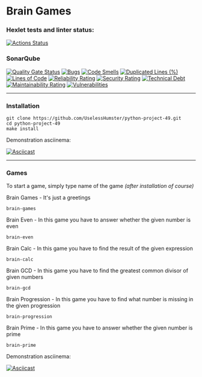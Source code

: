# Brain Games

### Hexlet tests and linter status:
[![Actions Status](https://github.com/UselessHumster/python-project-49/actions/workflows/hexlet-check.yml/badge.svg)](https://github.com/UselessHumster/python-project-49/actions)


### SonarQube
[![Quality Gate Status](https://sonarcloud.io/api/project_badges/measure?project=UselessHumster_python-project-49&metric=alert_status)](https://sonarcloud.io/summary/new_code?id=UselessHumster_python-project-49)
[![Bugs](https://sonarcloud.io/api/project_badges/measure?project=UselessHumster_python-project-49&metric=bugs)](https://sonarcloud.io/summary/new_code?id=UselessHumster_python-project-49)
[![Code Smells](https://sonarcloud.io/api/project_badges/measure?project=UselessHumster_python-project-49&metric=code_smells)](https://sonarcloud.io/summary/new_code?id=UselessHumster_python-project-49)
[![Duplicated Lines (%)](https://sonarcloud.io/api/project_badges/measure?project=UselessHumster_python-project-49&metric=duplicated_lines_density)](https://sonarcloud.io/summary/new_code?id=UselessHumster_python-project-49)
[![Lines of Code](https://sonarcloud.io/api/project_badges/measure?project=UselessHumster_python-project-49&metric=ncloc)](https://sonarcloud.io/summary/new_code?id=UselessHumster_python-project-49)
[![Reliability Rating](https://sonarcloud.io/api/project_badges/measure?project=UselessHumster_python-project-49&metric=reliability_rating)](https://sonarcloud.io/summary/new_code?id=UselessHumster_python-project-49)
[![Security Rating](https://sonarcloud.io/api/project_badges/measure?project=UselessHumster_python-project-49&metric=security_rating)](https://sonarcloud.io/summary/new_code?id=UselessHumster_python-project-49)
[![Technical Debt](https://sonarcloud.io/api/project_badges/measure?project=UselessHumster_python-project-49&metric=sqale_index)](https://sonarcloud.io/summary/new_code?id=UselessHumster_python-project-49)
[![Maintainability Rating](https://sonarcloud.io/api/project_badges/measure?project=UselessHumster_python-project-49&metric=sqale_rating)](https://sonarcloud.io/summary/new_code?id=UselessHumster_python-project-49)
[![Vulnerabilities](https://sonarcloud.io/api/project_badges/measure?project=UselessHumster_python-project-49&metric=vulnerabilities)](https://sonarcloud.io/summary/new_code?id=UselessHumster_python-project-49)


---
### Installation
```
git clone https://github.com/UselessHumster/python-project-49.git
cd python-project-49
make install
```
Demonstration asciinema:


[![Asciicast](https://asciinema.org/a/717060.svg?f=t&v=79)](https://asciinema.org/a/717060)

---

### Games
To start a game, simply type name of the game _(after installation of course)_


Brain Games - It's just a greetings
```
brain-games
```

Brain Even - In this game you have to answer whether the given number is even
```
brain-even
```

Brain Calc - In this game you have to find the result of the given expression
```
brain-calc
```

Brain GCD - In this game you have to find the greatest common divisor of given numbers
```
brain-gcd
```

Brain Progression - In this game you have to find what number is missing in the given progression
```
brain-progression
```

Brain Prime - In this game you have to answer whether the given number is prime
```
brain-prime
```

Demonstration asciinema:


[![Asciicast](https://asciinema.org/a/717000.svg?f=t&v=687)](https://asciinema.org/a/717000)

